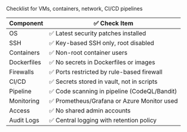 Checklist for VMs, containers, network, CI/CD pipelines

| Component   | ✅ Check Item                                |
| ----------- | ------------------------------------------- |
| OS          | ✅ Latest security patches installed         |
| SSH         | ✅ Key-based SSH only, root disabled         |
| Containers  | ✅ Non-root container users                  |
| Dockerfiles | ✅ No secrets in Dockerfiles or images       |
| Firewalls   | ✅ Ports restricted by rule-based firewall   |
| CI/CD       | ✅ Secrets stored in vault, not in scripts   |
| Pipeline    | ✅ Code scanning in pipeline (CodeQL/Bandit) |
| Monitoring  | ✅ Prometheus/Grafana or Azure Monitor used  |
| Access      | ✅ No shared admin accounts                  |
| Audit Logs  | ✅ Central logging with retention policy     |

